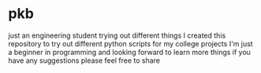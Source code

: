 # pkb
just an engineering student trying out different things
I created this repository to try out different python scripts for my college projects
I'm just a beginner in programming and looking forward to learn more things
if you have any suggestions please feel free to share
